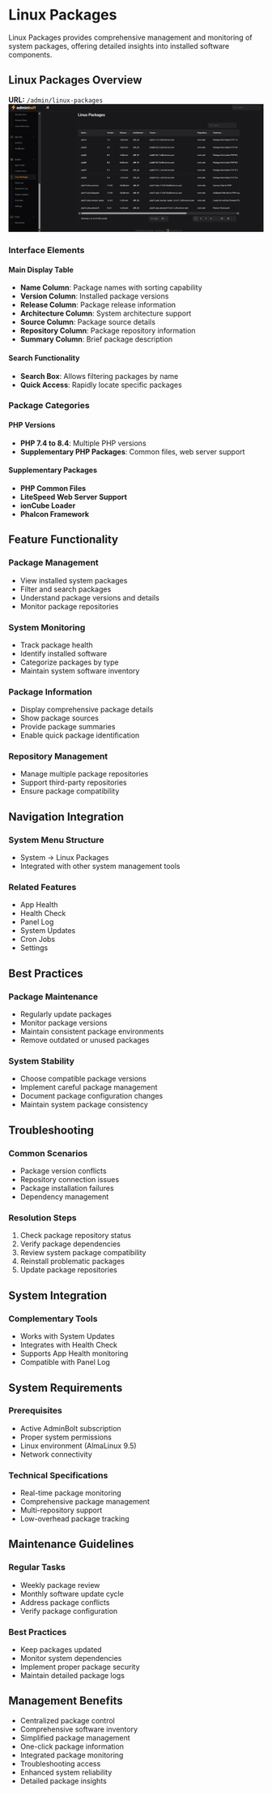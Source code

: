 # Linux Packages

Linux Packages provides comprehensive management and monitoring of system packages, offering detailed insights into installed software components.

## Linux Packages Overview

**URL:** `/admin/linux-packages`
![Linux Packages Interface](/screenshots/admin-linux-packages.png)

### Interface Elements

#### Main Display Table
- **Name Column**: Package names with sorting capability
- **Version Column**: Installed package versions
- **Release Column**: Package release information
- **Architecture Column**: System architecture support
- **Source Column**: Package source details
- **Repository Column**: Package repository information
- **Summary Column**: Brief package description

#### Search Functionality
- **Search Box**: Allows filtering packages by name
- **Quick Access**: Rapidly locate specific packages

### Package Categories

#### PHP Versions
- **PHP 7.4 to 8.4**: Multiple PHP versions
- **Supplementary PHP Packages**: Common files, web server support

#### Supplementary Packages
- **PHP Common Files**
- **LiteSpeed Web Server Support**
- **ionCube Loader**
- **Phalcon Framework**

## Feature Functionality

### Package Management
- View installed system packages
- Filter and search packages
- Understand package versions and details
- Monitor package repositories

### System Monitoring
- Track package health
- Identify installed software
- Categorize packages by type
- Maintain system software inventory

### Package Information
- Display comprehensive package details
- Show package sources
- Provide package summaries
- Enable quick package identification

### Repository Management
- Manage multiple package repositories
- Support third-party repositories
- Ensure package compatibility

## Navigation Integration

### System Menu Structure
- System → Linux Packages
- Integrated with other system management tools

### Related Features
- App Health
- Health Check
- Panel Log
- System Updates
- Cron Jobs
- Settings

## Best Practices

### Package Maintenance
- Regularly update packages
- Monitor package versions
- Maintain consistent package environments
- Remove outdated or unused packages

### System Stability
- Choose compatible package versions
- Implement careful package management
- Document package configuration changes
- Maintain system package consistency

## Troubleshooting

### Common Scenarios
- Package version conflicts
- Repository connection issues
- Package installation failures
- Dependency management

### Resolution Steps
1. Check package repository status
2. Verify package dependencies
3. Review system package compatibility
4. Reinstall problematic packages
5. Update package repositories

## System Integration

### Complementary Tools
- Works with System Updates
- Integrates with Health Check
- Supports App Health monitoring
- Compatible with Panel Log

## System Requirements

### Prerequisites
- Active AdminBolt subscription
- Proper system permissions
- Linux environment (AlmaLinux 9.5)
- Network connectivity

### Technical Specifications
- Real-time package monitoring
- Comprehensive package management
- Multi-repository support
- Low-overhead package tracking

## Maintenance Guidelines

### Regular Tasks
- Weekly package review
- Monthly software update cycle
- Address package conflicts
- Verify package configuration

### Best Practices
- Keep packages updated
- Monitor system dependencies
- Implement proper package security
- Maintain detailed package logs

## Management Benefits
- Centralized package control
- Comprehensive software inventory
- Simplified package management
- One-click package information
- Integrated package monitoring
- Troubleshooting access
- Enhanced system reliability
- Detailed package insights